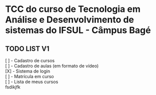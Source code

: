 # TCC do curso de Tecnologia em Análise e Desenvolvimento de sistemas do IFSUL - Câmpus Bagé

## TODO LIST V1

[ ] - Cadastro de cursos \
[ ] - Cadastro de aulas (em formato de vídeo) \
[X] - Sistema de login \
[ ] - Matrícula em curso \
[ ] - Lista de meus cursos \
fsdikjfk
